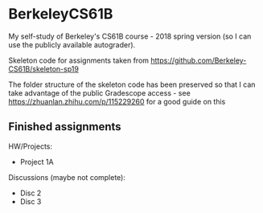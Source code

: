 # BerkeleyCS61B
My self-study of Berkeley's CS61B course - 2018 spring version (so I can use the publicly available autograder).

Skeleton code for assignments taken from https://github.com/Berkeley-CS61B/skeleton-sp19 

The folder structure of the skeleton code has been preserved so that I can take advantage of the public Gradescope access - see https://zhuanlan.zhihu.com/p/115229260 for a good guide on this

## Finished assignments
HW/Projects:

- Project 1A

Discussions (maybe not complete):

- Disc 2
- Disc 3